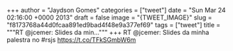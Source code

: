
+++
author = "Jaydson Gomes"
categories = ["tweet"]
date = "Sun Mar 24 02:16:00 +0000 2013"
draft = false
image = "{TWEET_IMAGE}"
slug = "f8173768a44d0fcaa891ed9bad4f48e9a377ef69"
tags = ["tweet"]
title = """RT @jcemer: Slides da min..."""
+++
RT @jcemer: Slides da minha palestra no #rsjs https://t.co/TFkSGmbW6m
